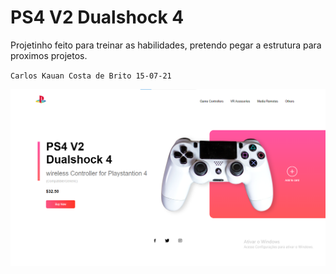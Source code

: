 # PS4 V2 Dualshock 4 

Projetinho feito para treinar as habilidades, pretendo pegar a estrutura para proximos projetos. 

<code>Carlos Kauan Costa de Brito 15-07-21</code> 



<img src="https://raw.githubusercontent.com/CarlusKauan/PS4V2Dualshock4_Web/main/img.png">

